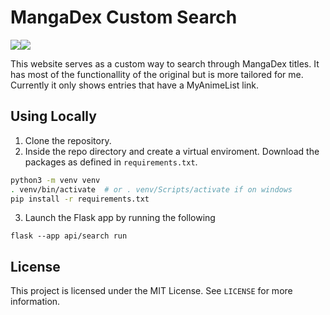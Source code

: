 # MangaDex Custom Search
<a  href="https://github.com/jonathanlo411/mangadex-custom-search/releases"><img  src="https://img.shields.io/github/v/release/jonathanlo411/mangadex-custom-search"></a><a  href="https://github.com/jonathanlo411/mangadex-custom-search/blob/main/LICENSE"><img  src="https://img.shields.io/github/license/jonathanlo411/mangadex-custom-search"></a>

This website serves as a custom way to search through MangaDex titles. It has most of the functionallity of the original but is more tailored for me. Currently it only shows entries that have a MyAnimeList link.

## Using Locally
1. Clone the repository.
2. Inside the repo directory and create a virtual enviroment. Download the packages as defined in `requirements.txt`.
```bash
python3 -m venv venv
. venv/bin/activate  # or . venv/Scripts/activate if on windows
pip install -r requirements.txt
```
3. Launch the Flask app by running the following
```
flask --app api/search run
```

## License
This project is licensed under the MIT License. See `LICENSE` for more information.
